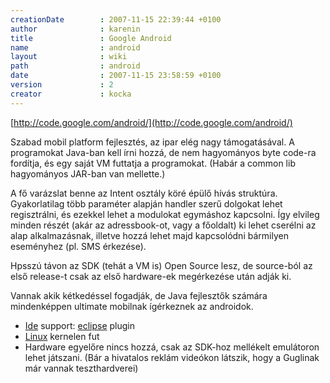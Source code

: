 ```yaml
---
creationDate        : 2007-11-15 22:39:44 +0100 
author              : karenin 
title               : Google Android 
name                : android 
layout              : wiki 
path                : android 
date                : 2007-11-15 23:58:59 +0100 
version             : 2 
creator             : kocka 
---
```

[http://code.google.com/android/](http://code.google.com/android/)

Szabad mobil platform fejlesztés, az ipar elég nagy támogatásával. A programokat Java-ban kell írni hozzá, de nem hagyományos byte code-ra fordítja, és egy saját VM futtatja a programokat. (Habár a common lib hagyományos JAR-ban van mellette.)

A fő varázslat benne az Intent osztály köré épülő hívás struktúra. Gyakorlatilag több paraméter alapján handler szerű dolgokat lehet regisztrálni, és ezekkel lehet a modulokat egymáshoz kapcsolni. Így elvileg minden részét (akár az adressbook-ot, vagy a főoldalt) ki lehet cserélni az alap alkalmazásnak, illetve hozzá lehet majd kapcsolódni bármilyen eseményhez (pl. SMS érkezése).

Hpsszú távon az SDK (tehát a VM is) Open Source lesz, de source-ból az első release-t csak az első hardware-ek megérkezése után adják ki.

Vannak akik kétkedéssel fogadják, de Java fejlesztők számára mindenképpen ultimate mobilnak ígérkeznek az androidok.

*   [Ide](IDE.html) support: [eclipse](Eclipse.html) plugin 
*   [Linux](Linux.html) kernelen fut
*   Hardware egyelőre nincs hozzá, csak az SDK-hoz mellékelt emulátoron lehet játszani. (Bár a hivatalos reklám videókon látszik, hogy a Guglinak már vannak teszthardverei)


